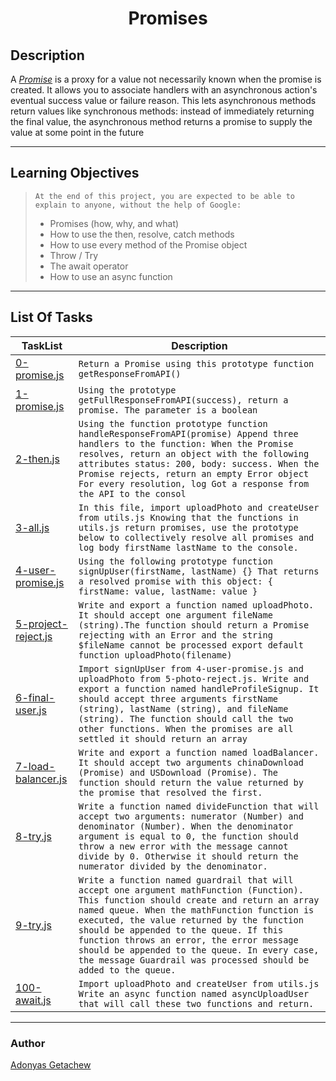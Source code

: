 <h1 align="center"> Promises </h1>

## Description
A *[Promise](https://developer.mozilla.org/en-US/docs/Web/JavaScript/Reference/Global_Objects/Promise)* is a proxy for a value not necessarily known when the promise is created. It allows you to associate handlers with an asynchronous action's eventual success value or failure reason. This lets asynchronous methods return values like synchronous methods: instead of immediately returning the final value, the asynchronous method returns a promise to supply the value at some point in the future 

----------------------------------------------------------------------------------------------------------

## Learning Objectives

> `At the end of this project, you are expected to be able to explain to anyone, without the help of Google:`
> - Promises (how, why, and what)
> - How to use the then, resolve, catch methods
> - How to use every method of the Promise object
> - Throw / Try
> - The await operator
> - How to use an async function
---------------------------------------------------------------------------------------------------------------

##  List Of Tasks

| TaskList | Description |
| -------- | ----------- |
| [0-promise.js](https://github.com/AdonyasG/alx-backend-javascript/blob/main/0x01-ES6_promise/0-promise.js) | `Return a Promise using this prototype function getResponseFromAPI()` |
| [1-promise.js](https://github.com/AdonyasG/alx-backend-javascript/blob/main/0x01-ES6_promise/1-promise.js) | `Using the prototype getFullResponseFromAPI(success), return a promise. The parameter is a boolean` |
| [2-then.js](https://github.com/AdonyasG/alx-backend-javascript/blob/main/0x01-ES6_promise/2-then.js) | `Using the function prototype function handleResponseFromAPI(promise) Append three handlers to the function: When the Promise resolves, return an object with the following attributes status: 200, body: success. When the Promise rejects, return an empty Error object For every resolution, log Got a response from the API to the consol` |
| [3-all.js](https://github.com/AdonyasG/alx-backend-javascript/blob/main/0x01-ES6_promise/3-all.js) | `In this file, import uploadPhoto and createUser from utils.js Knowing that the functions in utils.js return promises, use the prototype below to collectively resolve all promises and log body firstName lastName to the console.` |
| [4-user-promise.js](https://github.com/AdonyasG/alx-backend-javascript/blob/main/0x01-ES6_promise/4-user-promise.js) | `Using the following prototype function signUpUser(firstName, lastName) {} That returns a resolved promise with this object: { firstName: value, lastName: value }` |
| [5-project-reject.js](https://github.com/AdonyasG/alx-backend-javascript/blob/main/0x01-ES6_promise/5-project-reject.js) | `Write and export a function named uploadPhoto. It should accept one argument fileName (string).The function should return a Promise rejecting with an Error and the string $fileName cannot be processed export default function uploadPhoto(filename)` |
| [6-final-user.js](https://github.com/AdonyasG/alx-backend-javascript/blob/main/0x01-ES6_promise/6-final-user.js) | `Import signUpUser from 4-user-promise.js and uploadPhoto from 5-photo-reject.js. Write and export a function named handleProfileSignup. It should accept three arguments firstName (string), lastName (string), and fileName (string). The function should call the two other functions. When the promises are all settled it should return an array` |
| [7-load-balancer.js](https://github.com/AdonyasG/alx-backend-javascript/blob/main/0x01-ES6_promise/7-load-balancer.js) | `Write and export a function named loadBalancer. It should accept two arguments chinaDownload (Promise) and USDownload (Promise). The function should return the value returned by the promise that resolved the first.` |
| [8-try.js](https://github.com/AdonyasG/alx-backend-javascript/blob/main/0x01-ES6_promise/8-try.js) | `Write a function named divideFunction that will accept two arguments: numerator (Number) and denominator (Number). When the denominator argument is equal to 0, the function should throw a new error with the message cannot divide by 0. Otherwise it should return the numerator divided by the denominator.` |
| [9-try.js](https://github.com/AdonyasG/alx-backend-javascript/blob/main/0x01-ES6_promise/9-try.js) | `Write a function named guardrail that will accept one argument mathFunction (Function). This function should create and return an array named queue. When the mathFunction function is executed, the value returned by the function should be appended to the queue. If this function throws an error, the error message should be appended to the queue. In every case, the message Guardrail was processed should be added to the queue.` |
| [100-await.js](https://github.com/AdonyasG/alx-backend-javascript/blob/main/0x01-ES6_promise/100-await.js) | `Import uploadPhoto and createUser from utils.js Write an async function named asyncUploadUser that will call these two functions and return.` |
----------------------------------------------------------------------------------------------------------------------------

### Author
[Adonyas Getachew](https://github.com/AdonyasG)